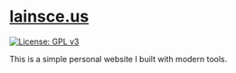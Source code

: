 # [lainsce.us](https://lainsce.us)
[![License: GPL v3](https://img.shields.io/badge/License-GPL%20v3-blue.svg)](http://www.gnu.org/licenses/gpl-3.0)

This is a simple personal website I built with modern tools.
